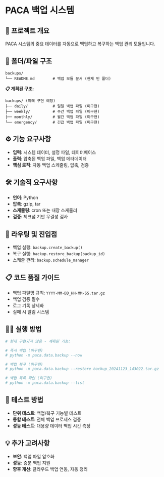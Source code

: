 # PACA 백업 시스템

## 🎯 프로젝트 개요
PACA 시스템의 중요 데이터를 자동으로 백업하고 복구하는 백업 관리 모듈입니다.

## 📁 폴더/파일 구조
```
backups/
└── README.md        # 백업 모듈 문서 (현재 빈 폴더)
```

**📋 계획된 구조:**
```
backups/ (미래 구현 예정)
├── daily/           # 일일 백업 파일 (미구현)
├── weekly/          # 주간 백업 파일 (미구현)
├── monthly/         # 월간 백업 파일 (미구현)
└── emergency/       # 긴급 백업 파일 (미구현)
```

## ⚙️ 기능 요구사항
- **입력**: 시스템 데이터, 설정 파일, 데이터베이스
- **출력**: 압축된 백업 파일, 백업 메타데이터
- **핵심 로직**: 자동 백업 스케줄링, 압축, 검증

## 🛠️ 기술적 요구사항
- **언어**: Python
- **압축**: gzip, tar
- **스케줄링**: cron 또는 내장 스케줄러
- **검증**: 체크섬 기반 무결성 검사

## 🚀 라우팅 및 진입점
- 백업 실행: `backup.create_backup()`
- 복구 실행: `backup.restore_backup(backup_id)`
- 스케줄 관리: `backup.schedule_manager`

## 📋 코드 품질 가이드
- 백업 파일명 규칙: `YYYY-MM-DD_HH-MM-SS.tar.gz`
- 백업 검증 필수
- 로그 기록 상세화
- 실패 시 알림 시스템

## 🏃‍♂️ 실행 방법
```bash
# 현재 구현되지 않음 - 계획된 기능:

# 즉시 백업 (미구현)
# python -m paca.data.backup --now

# 백업 복구 (미구현)
# python -m paca.data.backup --restore backup_20241123_143022.tar.gz

# 백업 목록 확인 (미구현)
# python -m paca.data.backup --list
```

## 🧪 테스트 방법
- **단위 테스트**: 백업/복구 기능별 테스트
- **통합 테스트**: 전체 백업 프로세스 검증
- **성능 테스트**: 대용량 데이터 백업 시간 측정

## 💡 추가 고려사항
- **보안**: 백업 파일 암호화
- **성능**: 증분 백업 지원
- **향후 개선**: 클라우드 백업 연동, 자동 정리